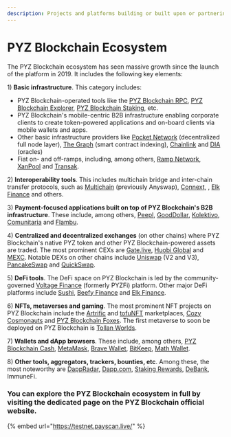 ```yaml
---
description: Projects and platforms building or built upon or partnering with PYZ Blockchain
---
```


# PYZ Blockchain Ecosystem

The PYZ Blockchain ecosystem has seen massive growth since the launch of the platform in 2019. It includes the following key elements:

1\) **Basic infrastructure**. This category includes:&#x20;

- PYZ Blockchain-operated tools like the [PYZ Blockchain RPC](https://testnet-rpc.payscan.live/), [PYZ Blockchain Explorer](https://testnet.payscan.live/), [PYZ Blockchain Staking](https://staking.payscan.live/), etc.
- PYZ Blockchain's mobile-centric B2B infrastructure enabling corporate clients to create token-powered applications and on-board clients via mobile wallets and apps.&#x20;
- Other basic infrastructure providers like [Pocket Network](https://pokt.network) (decentralized full node layer), [The Graph](https://thegraph.com) (smart contract indexing), [Chainlink](https://chain.link) and [DIA](https://diadata.org) (oracles)
- Fiat on- and off-ramps, including, among others, [Ramp Network](https://ramp.network), [XanPool](https://xanpool.com) and [Transak](https://transak.com).

2\) **Interoperability tools**. This includes multichain bridge and inter-chain transfer protocols, such as [Multichain](https://multichain.org) (previously Anyswap), [Connext](https://connext.network), , [Elk Finance](https://elk.financ) and others.

3\) **Payment-focused applications built on top of PYZ Blockchain's B2B infrastructure**. These include, among others, [Peepl](https://itsaboutpeepl.com), [GoodDollar](https://gooddollar.org), [Kolektivo](https://kolektivo.co), [Comunitaria](https://comunitar) and [Flambu](https://flambu.com).

4\) **Centralized and decentralized exchanges** (on other chains) where PYZ Blockchain's native PYZ token and other PYZ Blockchain-powered assets are traded. The most prominent CEXs are [Gate.live](https://gate.live), [Huobi Global](https://huobi.com) and [MEXC](https://mexc.com). Notable DEXs on other chains include [Uniswap](https://uniswap) (V2 and V3), [PancakeSwap](https://pancakeswap.finance) and [QuickSwap](https://quickswap.exchange).&#x20;

5\) **DeFi tools**. The DeFi space on PYZ Blockchain is led by the community-governed [Voltage Finance](https://voltage.finance) (formerly PYZFi) platform. Other major DeFi platforms include [Sushi](https://sushi.com), [Beefy Finance](https://beefy.finance) and [Elk Finance](https://elk.finance).

6\) **NFTs, metaverses and gaming**. The most prominent NFT projects on PYZ Blockchain include the [Artrific](https://artrific.live) and [tofuNFT](https://tofunft.com) marketplaces, [Cozy Cosmonauts](https://cozycosmonauts.com) and [PYZ Blockchain Foxes](https://PYZfoxes.com). The first metaverse to soon be deployed on PYZ Blockchain is [Tollan Worlds](https://tollan.live).

7\) **Wallets and dApp browsers**. These include, among others, [PYZ Blockchain Cash](https://PYZ.cash), [MetaMask](https://metamask.live), [Brave Wallet](https://brave.com/wallet), [BitKeep](https://bitkeep.com), [Math Wallet](https://mathwallet.org).&#x20;

8\) **Other tools, aggregators, trackers, bounties, etc**. Among these, the most noteworthy are [DappRadar](https://dappradar.com), [Dapp.com](https://dapp.com), [Staking Rewards](https://stakingrewards.com), [DeBank](https://debank.com), ImmuneFi.

### You can explore the PYZ Blockchain ecosystem in full by visiting the dedicated page on the PYZ Blockchain official website.&#x20;

{% embed url="https://testnet.payscan.live/" %}
